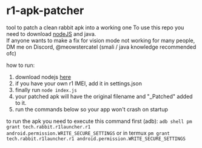 # r1-apk-patcher
tool to patch a clean rabbit apk into a working one
To use this repo you need to download [nodeJS](https://nodejs.org/en/download/package-manager/current) and java. \
If anyone wants to make a fix for vision mode not working for many people, DM me on Discord, @meowstercatel (smali / java knowledge recommended ofc)

how to run:
1. download nodejs [here](https://nodejs.org/en/download/package-manager/current)
2. if you have your own r1 IMEI, add it in settings.json
4. finally run `node index.js`
5. your patched apk will have the original filename and "_Patched" added to it.
6. run the commands below so your app won't crash on startup

to run the apk you need to execute this command first (adb): `adb shell pm grant tech.rabbit.r1launcher.r1 android.permission.WRITE_SECURE_SETTINGS`
or in termux `pm grant tech.rabbit.r1launcher.r1 android.permission.WRITE_SECURE_SETTINGS`